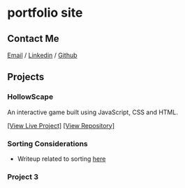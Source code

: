 # portfolio site

## Contact Me

[Email](peter.iriarte24+web@gmail.com) / [Linkedin](https://www.linkedin.com/in/peter-iriarte-9a9802138/) / [Github](https://github.com/dapinkone)

## Projects

### HollowScape

An interactive game built using JavaScript, CSS and HTML.

[[View Live Project]](https://tcss491black1.github.io/Game/)  [[View Repository]](https://github.com/TCSS491Black1/Game/)

### Sorting Considerations

- Writeup related to sorting [here](/writeups/sorting)

### Project 3
